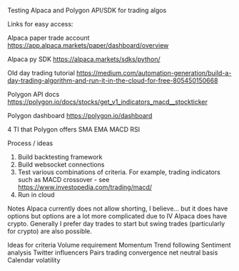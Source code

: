 Testing Alpaca and Polygon API/SDK for trading algos

Links for easy access:

Alpaca paper trade account
https://app.alpaca.markets/paper/dashboard/overview

Alpaca py SDK
https://alpaca.markets/sdks/python/

Old day trading tutorial
https://medium.com/automation-generation/build-a-day-trading-algorithm-and-run-it-in-the-cloud-for-free-805450150668

Polygon API docs
https://polygon.io/docs/stocks/get_v1_indicators_macd__stockticker

Polygon dashboard
https://polygon.io/dashboard

4 TI that Polygon offers
SMA
EMA
MACD
RSI

Process / ideas
1. Build backtesting framework
2. Build websocket connections
3. Test various combinations of criteria. For example, trading indicators such as MACD crossover - see https://www.investopedia.com/trading/macd/
4. Run in cloud

Notes
Alpaca currently does not allow shorting, I believe... but it does have options but options are a lot more complicated due to IV
Alpaca does have crypto. Generally I prefer day trades to start but swing trades (particularly for crypto) are also possible.

Ideas for criteria
Volume requirement
Momentum
Trend following
Sentiment analysis
Twitter influencers
Pairs trading convergence
net neutral basis
Calendar volatility